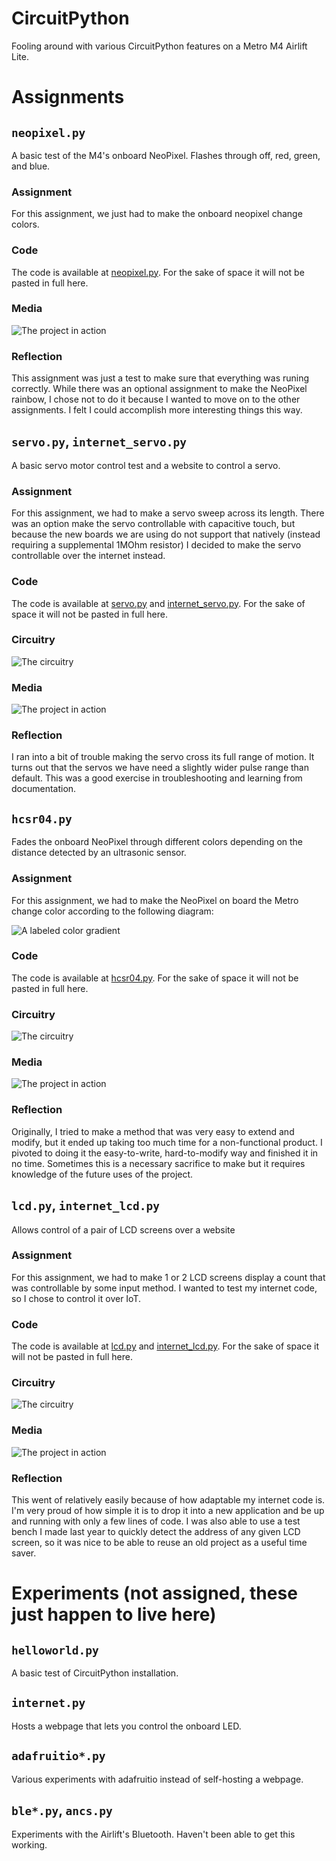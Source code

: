 # CircuitPython
Fooling around with various CircuitPython features on a Metro M4 Airlift Lite.
# Assignments
## `neopixel.py`
A basic test of the M4's onboard NeoPixel. Flashes through off, red, green, and blue.
### Assignment
For this assignment, we just had to make the onboard neopixel change colors.
### Code
The code is available at [neopixel.py](/neopixel.py). For the sake of space it will not be pasted in full here.
### Media
![The project in action](/docs/neopixel.gif)
### Reflection
This assignment was just a test to make sure that everything was runing correctly. While there was an optional assignment to make the NeoPixel rainbow, I chose not to do it because I wanted to move on to the other assignments. I felt I could accomplish more interesting things this way.
## `servo.py`, `internet_servo.py`
A basic servo motor control test and a website to control a servo.
### Assignment
For this assignment, we had to make a servo sweep across its length. There was an option make the servo controllable with capacitive touch, but because the new boards we are using do not support that natively (instead requiring a supplemental 1MOhm resistor) I decided to make the servo controllable over the internet instead.
### Code
The code is available at [servo.py](/servo.py) and [internet_servo.py](/internet_servo.py). For the sake of space it will not be pasted in full here.
### Circuitry
![The circuitry](/docs/servocircuit.png)
### Media
![The project in action](/docs/internet-servo.gif)
### Reflection
I ran into a bit of trouble making the servo cross its full range of motion. It turns out that the servos we have need a slightly wider pulse range than default. This was a good exercise in troubleshooting and learning from documentation. 
## `hcsr04.py`
Fades the onboard NeoPixel through different colors depending on the distance detected by an ultrasonic sensor.
### Assignment
For this assignment, we had to make the NeoPixel on board the Metro change color according to the following diagram:

![A labeled color gradient](/docs/color%20spectrum.png)
### Code
The code is available at [hcsr04.py](/hcsr04.py). For the sake of space it will not be pasted in full here.
### Circuitry
![The circuitry](/docs/hcsr04circuit.png)
### Media
![The project in action](/docs/hc-sr04.gif)
### Reflection
Originally, I tried to make a method that was very easy to extend and modify, but it ended up taking too much time for a non-functional product. I pivoted to doing it the easy-to-write, hard-to-modify way and finished it in no time. Sometimes this is a necessary sacrifice to make but it requires knowledge of the future uses of the project.
## `lcd.py`, `internet_lcd.py`
Allows control of a pair of LCD screens over a website
### Assignment
For this assignment, we had to make 1 or 2 LCD screens display a count that was controllable by some input method. I wanted to test my internet code, so I chose to control it over IoT.
### Code
The code is available at [lcd.py](/lcd.py) and [internet_lcd.py](/internet_lcd.py). For the sake of space it will not be pasted in full here.
### Circuitry
![The circuitry](/docs/lcdcircuit.png)
### Media
![The project in action](/docs/IoT-LCD.gif)
### Reflection
This went of relatively easily because of how adaptable my internet code is. I'm very proud of how simple it is to drop it into a new application and be up and running with only a few lines of code. I was also able to use a test bench I made last year to quickly detect the address of any given LCD screen, so it was nice to be able to reuse an old project as a useful time saver.

# Experiments (not assigned, these just happen to live here)
## `helloworld.py`
A basic test of CircuitPython installation.
## `internet.py`
Hosts a webpage that lets you control the onboard LED.
## `adafruitio*.py`
Various experiments with adafruitio instead of self-hosting a webpage.
## `ble*.py`, `ancs.py`
Experiments with the Airlift's Bluetooth. Haven't been able to get this working.
